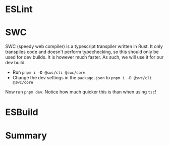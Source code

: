 # ESLint


# SWC
SWC (speedy web compiler) is a typescript transpiler written in Rust. It only transpiles code and doesn't perform typechecking, so this should only be used for dev builds. It is however much faster. As such, we will use it for our dev build.

* Run `pnpm i -D @swc/cli @swc/core`
* Change the dev settings in the `package.json` to `pnpm i -D @swc/cli @swc/core`

Now run `pnpm dev`. Notice how much quicker this is than when using `tsc`!

# ESBuild
# Summary